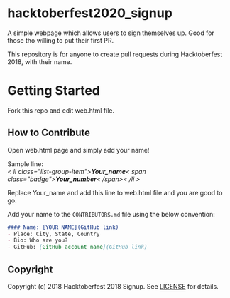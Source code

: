 # hacktoberfest2020_signup
A simple webpage which allows users to sign themselves up. Good for those tho willing to put their first PR.

This repository is for anyone to create pull requests during Hacktoberfest 2018, with their name. 

# Getting Started

Fork this repo and edit web.html file.

## How to Contribute

Open web.html page and simply add your name!

Sample line:<br>
*< li class="list-group-item">**Your_name**< span class="badge">**Your_number**< /span>< /li >*

Replace Your_name and add this line to web.html file and you are good to go. 

Add your name to the `CONTRIBUTORS.md` file using the below convention:

```markdown
#### Name: [YOUR NAME](GitHub link)
- Place: City, State, Country
- Bio: Who are you?
- GitHub: [GitHub account name](GitHub link)
```

## Copyright

Copyright (c) 2018 Hacktoberfest 2018 Signup. See [LICENSE](LICENSE) for details.
